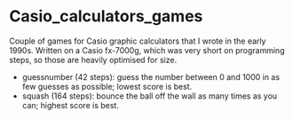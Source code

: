 # Casio_calculators_games
Couple of games for Casio graphic calculators that I wrote in the early 1990s. Written on a Casio fx-7000g, which was very short on programming steps, so those are heavily optimised for size.

- guessnumber (42 steps): guess the number between 0 and 1000 in as few guesses as possible; lowest score is best.
- squash (164 steps): bounce the ball off the wall as many times as you can; highest score is best.
